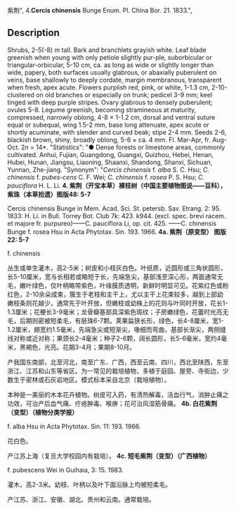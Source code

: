紫荆",
4.**Cercis chinensis** Bunge Enum. Pl. China Bor. 21. 1833.",

## Description
Shrubs, 2-5(-8) m tall. Bark and branchlets grayish white. Leaf blade greenish when young with only petiole slightly pur-ple, suborbicular or triangular-orbicular, 5-10 cm, ca. as long as wide or slightly longer than wide, papery, both surfaces usually glabrous, or abaxially puberulent on veins, base shallowly to deeply cordate, margin membranous, transparent when fresh, apex acute. Flowers purplish red, pink, or white, 1-1.3 cm, 2-10-clustered on old branches or especially on trunk; pedicel 3-9 mm; keel tinged with deep purple stripes. Ovary glabrous to densely puberulent; ovules 5-8. Legume greenish, becoming stramineous at maturity, compressed, narrowly oblong, 4-8 × 1-1.2 cm, dorsal and ventral suture equal or subequal, wing 1.5-2 mm, base long attenuate, apex acute or shortly acuminate, with slender and curved beak; stipe 2-4 mm. Seeds 2-6, blackish brown, shiny, broadly oblong, 5-6 × ca. 4 mm. Fl. Mar-Apr, fr. Aug-Oct. 2*n* = 14*.
  "Statistics": "● Dense forests or limestone areas, commonly cultivated. Anhui, Fujian, Guangdong, Guangxi, Guizhou, Hebei, Henan, Hubei, Hunan, Jiangsu, Liaoning, Shaanxi, Shandong, Shanxi, Sichuan, Yunnan, Zhe-jiang.
  "Synonym": "*Cercis chinensis* f. *alba* S. C. Hsu; *C. chinensis* f. *pubes-cens* C. F. Wei; *C. chinensis* f. *rosea* P. S. Hsu; *C. pauciflora* H. L. Li.
**4. 紫荆（开宝本草）裸枝树（中国主要植物图说——豆科），紫珠（本草拾遗）图版48: 5-7**

Cercis chinensis Bunge in Mem. Acad. Sci. St. petersb. Sav. Etrang. 2: 95. 1833: H. Li. in Bull. Torrey Bot. Club 7k: 423. k944. (excl. spec. brevi racem. et majore fr. purpureo)——C. pauciflora Li, op. cit. 425. ——C. chinensis Bunge f. rosea Hsu in Acta Phytotax. Sin. 193. 1966.
**4a. 紫荆（原变型）  图版22: 5-7**

f. chinensis

丛生或单生灌木，高2-5米；树皮和小枝灰白色。叶纸质，近圆形或三角状圆形，长5-10厘米，宽与长相若或略短于长，先端急尖，基部浅至深心形，两面通常无毛，嫩叶绿色，仅叶柄略带紫色，叶缘膜质透明，新鲜时明显可见。花紫红色或粉红色，2-10余朵成束，簇生于老枝和主干上，尤以主干上花束较多，越到上部幼嫩枝条则花越少，通常先于叶开放，但嫩枝或幼株上的花则与叶同时开放，花长1-1.3厘米；花梗长3-9毫米；龙骨瓣基部具深紫色斑纹；子房嫩绿色，花蕾时光亮无毛，后期则密被短柔毛，有胚珠6-7颗。荚果扁狭长形，绿色，长4-8厘米，宽1-1.2厘米，翅宽约1.5毫米，先端急尖或短渐尖，喙细而弯曲，基部长渐尖，两侧缝线对称或近对称；果颈长2-4毫米；种子2-6颗，阔长圆形，长5-6毫米，宽约4毫米，黑褐色，光亮。花期3-4月；果期8-10月。

产我国东南部，北至河北，南至广东、广西，西至云南、四川，西北至陕西，东至浙江、江苏和山东等省区。为一常见的栽培植物，多植于庭园、屋旁、寺街边，少数生于密林或石灰岩地区。模式标本采自北京（栽培植物）。

本种是一美丽的木本花卉植物。树皮可入药，有清热解毒，活血行气，消肿止痛之功效，可治产后血气痛、疗疮肿毒、喉痹；花可治风湿筋骨痛。
**4b. 白花紫荆（变型）（植物分类学报）**

f. alba Hsu in Acta Phytotax. Sin. 11: 193. 1966.

花白色。

产江苏上海（复旦大学校园内有栽培）。
**4c. 短毛紫荆（变型）（广西植物）**

f. pubescens Wei in Guihaia, 3: 15. 1983.

灌木，高2-3米。幼枝、叶柄以及叶下面沿脉上均被短柔毛。

产江苏、浙江、安徽、湖北、贵州和云南。通常栽培。
